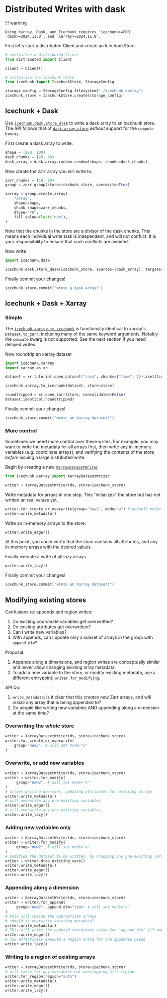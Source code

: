 # Distributed Writes with dask

!!! warning

    Using Xarray, Dask, and Icechunk requires `icechunk>=FOO`, `dask>=2024.11.0`, and `xarray>=2024.11.0`. 


First let's start a distributed Client and create an IcechunkStore.

```python
# initialize a distributed Client
from distributed import Client

client = Client()

# initialize the icechunk store
from icechunk import IcechunkStore, StorageConfig

storage_config = StorageConfig.filesystem("./icechunk-xarray")
icechunk_store = IcechunkStore.create(storage_config)
```

## Icechunk + Dask

Use [`icechunk.dask.store_dask`](./reference.md#icechunk.dask.store_dask) to write a dask array to an icechunk store. 
The API follows that of [`dask.array.store`](https://docs.dask.org/en/stable/generated/dask.array.store.html) *without*
support for the `compute` kwarg.

First create a dask array to write:
```python
shape = (100, 100)
dask_chunks = (20, 20)
dask_array = dask.array.random.random(shape, chunks=dask_chunks)
```

Now create the zarr array you will write to. 
```python
zarr_chunks = (10, 10)
group = zarr.group(store=icechunk_store, overwrite=True)

zarray = group.create_array(
    "array",
    shape=shape,
    chunk_shape=zarr_chunks,
    dtype="f8",
    fill_value=float("nan"),
)  
```
Note that the chunks in the store are a divisor of the dask chunks. This means each individual
write task is independent, and will not conflict. It is your responsibility to ensure that such
conflicts are avoided.

Now write
```python
import icechunk.dask

icechunk.dask.store_dask(icechunk_store, sources=[dask_array], targets=[zarray])
```

Finally commit your changes!
```python
icechunk_store.commit("wrote a dask array!")
```

## Icechunk + Dask + Xarray

### Simple

The [`icechunk.xarray.to_icechunk`](./reference.md#icechunk.xarray.to_icechunk) is functionally identical to xarray's 
[`Dataset.to_zarr`](https://docs.xarray.dev/en/stable/generated/xarray.Dataset.to_zarr.html), including many of the same keyword arguments.
Notably the ``compute`` kwarg is not supported. See the next section if you need delayed writes.

Now roundtrip an xarray dataset
```python
import icechunk.xarray
import xarray as xr

dataset = xr.tutorial.open_dataset("rasm", chunks={"time": 1}).isel(time=slice(24))

icechunk.xarray.to_icechunk(dataset, store=store)

roundtripped = xr.open_zarr(store, consolidated=False)
dataset.identical(roundtripped)
```

Finally commit your changes!
```python
icechunk_store.commit("wrote an Xarray dataset!")
```

### More control

Sometimes we need more control over these writes. For example, you may want to write the metadata for all arrays first, then write any in-memory variables
(e.g. coordinate arrays), and verifying the contents of the store *before* issuing a large distributed write.

Begin by creating a new [`XarrayDatasetWriter`](./reference.md#icechunk.xarray.XarrayDatasetWriter)

```python
from icechunk.xarray import XarrayDatasetWriter

writer = XarrayDatasetWriter(ds, store=icechunk_store)
```

Write metadata for arrays in one step. This "initializes" the store but has not written an real values yet.
```python
writer.for_create_or_overwrite(group="new2", mode="w") # default mode="w-"?
writer.write_metadata()
```
Write an in-memory arrays to the store:
```python
writer.write_eager()
```
At this point, you could verify that the store contains all attributes, 
and any in-memory arrays with the desired values.

Finally execute a write of all lazy arrays.
```python
writer.write_lazy()
```

Finally commit your changes!
```python
icechunk_store.commit("wrote an Xarray dataset!")
```

## Modifying existing stores

Confusions re: appends and region writes:
1. Do existing coordinate variables get overwritten?
2. Do existing attributes get overwritten?
3. Can I write new variables?
4. With appends, can I update only a subset of arrays in the group with `append_dim`?

Proposal:
1. Appends along a dimensions, and region writes are conceptually similar and never allow changing existing array metadata.
2. To add a new variable to the store, or modify existing metadata, use a different entrypoint; `writer.for_modifying`.

API Qs:
1. `write_metadata`: Is it clear that this *creates* new Zarr arrays, and will *resize* any array
   that is being appended to?
2. Do people like writing new variables AND appending along a dimension at the same time?

### Overwriting the _whole_ store

```python
writer = XarrayDatasetWriter(ds, store=icechunk_store)
writer.for_create_or_overwrite(
    group="new2", # will set mode="w"
)
```

### Overwrite, or add new variables
```python
writer = XarrayDatasetWriter(ds, store=icechunk_store)
writer = writer.for_modify(  
     group="new2", # will set mode="a"
)
# allows writing new vars, updating attributes for existing arrays
writer.write_metadata()
# will overwrite any pre-existing variables
writer.write_eager()
# will overwrite any pre-existing variables
writer.write_lazy()
```

### Adding new variables only
```python
writer = XarrayDatasetWriter(ds, store=icechunk_store)
writer = writer.for_modify(  
     group="new2", # will set mode="a"
)
# modifies the dataset to be written, by dropping any pre-existing vars
writer = writer.drop_existing_vars()
writer.write_metadata()
writer.write_eager()
writer.write_lazy()
```


### Appending along a dimension

```python
writer = XarrayDatasetWriter(ds, store=icechunk_store)
writer = writer.for_append(  
     group="new2", append_dim="time" # will set mode="a"
)
# this will resize the appropriate arrays.
# should it overwrite existing metadata?
writer.write_metadata()
# This will write the updated coordinate value for `append_dim` (if any)
writer.write_eager()
# now effectively execute a region write for the appended piece
writer.write_lazy()
```

### Writing to a region of existing arrays
```python
writer = XarrayDatasetWriter(ds, store=icechunk_store)
# will raise for any variables not overlapping with region.
writer.for_region(region="auto")
writer.write_metadata()
writer.write_eager()
writer.write_lazy()
```

